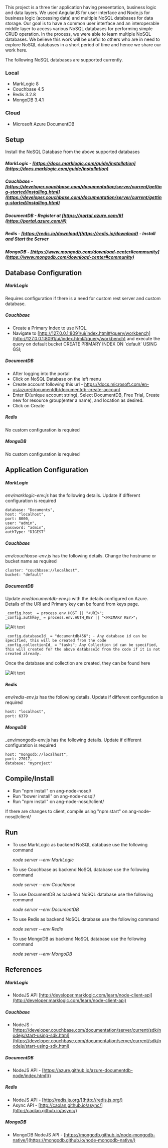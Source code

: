 
This project is a three tier application having presentation, business logic and data layers. We used AngularJS for user interface and Node.js for business logic (accessing data) and multiple NoSQL databases for data storage. Our goal is to have a common user interface and an interoperable middle layer to access various NoSQL databases for performing simple CRUD operation. In the process, we were able to learn multiple NoSQL databases. We believe this work will be useful to others who are in need to explore NoSQL databases in a short period of time and hence we share our work here.



The following NoSQL databases are supported currently.

### Local
- MarkLogic 8
- Couchbase 4.5
- Redis 3.2.8
- MongoDB 3.4.1

### Cloud
- Microsoft Azure DocumentDB

## Setup

Install the NoSQL Database from the above supported databases

##### MarkLogic - [https://docs.marklogic.com/guide/installation](https://docs.marklogic.com/guide/installation)

##### Couchbase - [https://developer.couchbase.com/documentation/server/current/getting-started/installing.html](https://developer.couchbase.com/documentation/server/current/getting-started/installing.html)

##### DocumentDB - Register at [https://portal.azure.com/#](https://portal.azure.com/#)

##### Redis - [https://redis.io/download](https://redis.io/download) - Install and Start the Server

##### MongoDB - [https://www.mongodb.com/download-center#community](https://www.mongodb.com/download-center#community) 



## Database Configuration

##### MarkLogic
Requires configuration if there is a need for custom rest server and custom database.

##### Couchbase  
- Create a Primary Index to use N1QL.
- Navigate to [http://127.0.0.1:8091/ui/index.html#/query/workbench](http://127.0.0.1:8091/ui/index.html#/query/workbench) and execute the query on default bucket
 CREATE PRIMARY INDEX ON \`default\` USING GSI;

##### DocumentDB
- After logging into the portal
- Click on NoSQL Database on the left menu
- Create account following this url - https://docs.microsoft.com/en-us/azure/documentdb/documentdb-create-account
- Enter ID(unique account string), Select DocumentDB, Free Trial, Create new for resource group(enter a name), and location as desired.
- Click on Create

##### Redis
No custom configuration is required

##### MongoDB
No custom configuration is required

## Application Configuration

##### MarkLogic
_env/marklogic-env.js_ has the following details. Update if different configuration is required

	database: "Documents",
	host: "localhost",
	port: 8000,
	user: "admin",
	password: "admin",
	authType: "DIGEST"

##### Couchbase
_env/couchbase-env.js_ has the following details. Change the hostname or bucket name as required

	cluster: "couchbase://localhost",
	bucket: "default"

##### DocumentDB 
Update _env/documentdb-env.js_ with the details configured on Azure. Details of the URI and Primary key can be found from keys page.

	_config.host_ = process.env.HOST || "<URI>";
	_config.authKey_ = process.env.AUTH_KEY || "<PRIMARY KEY>";

 ![Alt text](https://github.com/anodenosql/ang-node-nosql/blob/master/readme/keys.png?raw=true "Keys")

	_config.databaseId_ = "documentdb456"; - Any database id can be specified, this will be created from the code
	_config.collectionId_ = "tasks"; Any Collection id can be specified, this will created for the above databaseId from the code if it is not created already.

 Once the database and collection are created, they can be found here

![Alt text](https://github.com/anodenosql/ang-node-nosql/blob/master/readme/documentscollections.png?raw=true "Databases and Collections")
 
##### Redis
_env/redis-env.js_ has the following details. Update if different configuration is required

	host: "localhost",     
	port: 6379

##### MongoDB
_env/mongodb-env.js has the following details. Update if different configuration
is required

	host: "mongodb://localhost",     
	port: 27017,
	database: "myproject"

## Compile/Install

- Run "npm install" on ang-node-nosql/
- Run "bower install" on ang-node-nosql/
- Run "npm install" on ang-node-nosql/client/

If there are changes to client, compile using "npm start" on ang-node-nosql/client/

## Run

- To use MarkLogic as backend NoSQL database use the following command
	
	_node server --env MarkLogic_

- To use Couchbase as backend NoSQL database use the following command

	_node server --env Couchbase_

- To use DocumentDB as backend NoSQL database use the following command

	_node server --env DocumentDB_

- To use Redis as backend NoSQL database use the following command

	_node server --env Redis_
	
- To use MongoDB as backend NoSQL database use the following command

	_node server --env MongoDB_

## References
##### MarkLogic
 - NodeJS API [http://developer.marklogic.com/learn/node-client-api](http://developer.marklogic.com/learn/node-client-api)

##### Couchbase
 - NodeJS - [https://developer.couchbase.com/documentation/server/current/sdk/nodejs/start-using-sdk.html](https://developer.couchbase.com/documentation/server/current/sdk/nodejs/start-using-sdk.html)

##### DocumentDB 
 - NodeJS API - [https://azure.github.io/azure-documentdb-node/index.html]()

##### Redis 
 - NodeJS API - [http://redis.js.org/](http://redis.js.org/)
 - Async API - [http://caolan.github.io/async/](http://caolan.github.io/async/)

##### MongoDB
 - MongoDB NodeJS API - [https://mongodb.github.io/node-mongodb-native/](https://mongodb.github.io/node-mongodb-native/)
 